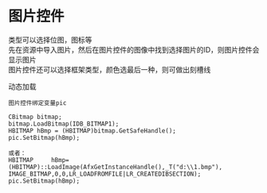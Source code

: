 # 图片控件


类型可以选择位图，图标等  
先在资源中导入图片，然后在图片控件的图像中找到选择图片的ID，则图片控件会显示图片  
图片控件还可以选择框架类型，颜色选最后一种，则可做出刻槽线  

动态加载
```
图片控件绑定变量pic

CBitmap bitmap;   
bitmap.LoadBitmap(IDB_BITMAP1);  
HBITMAP hBmp = (HBITMAP)bitmap.GetSafeHandle(); 
pic.SetBitmap(hBmp);

或者：
HBITMAP     hBmp=(HBITMAP)::LoadImage(AfxGetInstanceHandle(),_T("d:\\1.bmp"), IMAGE_BITMAP,0,0,LR_LOADFROMFILE|LR_CREATEDIBSECTION); 
pic.SetBitmap(hBmp); 
```
